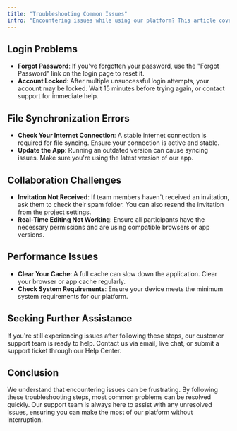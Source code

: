 ```yaml
---
title: "Troubleshooting Common Issues"
intro: "Encountering issues while using our platform? This article covers solutions to some of the most common problems reported by our users. From login troubles to file synchronization errors, find step-by-step instructions to quickly resolve these issues and get back to your work."
---
```


## Login Problems

- **Forgot Password**: If you've forgotten your password, use the "Forgot Password" link on the login page to reset it.
- **Account Locked**: After multiple unsuccessful login attempts, your account may be locked. Wait 15 minutes before trying again, or contact support for immediate help.

## File Synchronization Errors

- **Check Your Internet Connection**: A stable internet connection is required for file syncing. Ensure your connection is active and stable.
- **Update the App**: Running an outdated version can cause syncing issues. Make sure you're using the latest version of our app.

## Collaboration Challenges

- **Invitation Not Received**: If team members haven't received an invitation, ask them to check their spam folder. You can also resend the invitation from the project settings.
- **Real-Time Editing Not Working**: Ensure all participants have the necessary permissions and are using compatible browsers or app versions.

## Performance Issues

- **Clear Your Cache**: A full cache can slow down the application. Clear your browser or app cache regularly.
- **Check System Requirements**: Ensure your device meets the minimum system requirements for our platform.

## Seeking Further Assistance

If you're still experiencing issues after following these steps, our customer support team is ready to help. Contact us via email, live chat, or submit a support ticket through our Help Center.

## Conclusion

We understand that encountering issues can be frustrating. By following these troubleshooting steps, most common problems can be resolved quickly. Our support team is always here to assist with any unresolved issues, ensuring you can make the most of our platform without interruption.

